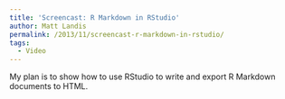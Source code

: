 ```yaml
---
title: 'Screencast: R Markdown in RStudio'
author: Matt Landis
permalink: /2013/11/screencast-r-markdown-in-rstudio/
tags:
  - Video
---
```

My plan is to show how to use RStudio to write and export R Markdown documents to HTML.
